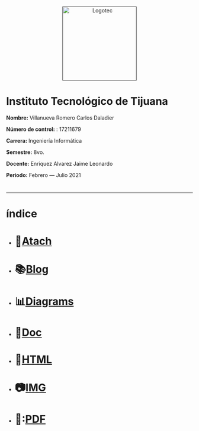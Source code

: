 <p align="center">
    <a href=""><img alt="Logotec" src="https://camo.githubusercontent.com/b9f454cb62733cddd0b52dcf6b0996e6a282341be3e3bf146253f8a4e0c81367/68747470733a2f2f7777772e74696a75616e612e7465636e6d2e6d782f77702d636f6e74656e742f7468656d65732f7465636e6d2f696d616765732f6c6f676f5f544543542e706e67" width="200" height="200" data-canonical-src="https://www.tijuana.tecnm.mx/wp-content/themes/tecnm/images/logo_TECT.png" style="max-width:100%;"></a>
</p>

# **Instituto Tecnológico de Tijuana**

**Nombre:** Villanueva Romero Carlos Daladier

**Número de control:** : 17211679

**Carrera:** Ingeniería Informática

**Semestre:**  8vo.

**Docente:** Enriquez Alvarez Jaime Leonardo

**Periodo:** Febrero — Julio 2021

#

___
#  índice
  * # :paperclip:[Atach](https://github.com/CarlosVillanueva1721/Analisis-avanzado-de-software/tree/main/atach) 

  * # :books:[Blog](https://github.com/CarlosVillanueva1721/Analisis-avanzado-de-software/tree/main/blog) 

  * # :bar_chart:[Diagrams](https://github.com/CarlosVillanueva1721/Analisis-avanzado-de-software/tree/main/diagrams) 

  * # :open_file_folder:[Doc](https://github.com/CarlosVillanueva1721/Analisis-avanzado-de-software/tree/main/doc) 

  * # :page_facing_up:[HTML](https://github.com/CarlosVillanueva1721/Analisis-avanzado-de-software/tree/main/html) 

  * # :camera:[IMG](https://github.com/CarlosVillanueva1721/Analisis-avanzado-de-software/tree/main/blog) 

  * # :closed_book::[PDF](https://github.com/CarlosVillanueva1721/Analisis-avanzado-de-software/tree/main/blog) 





